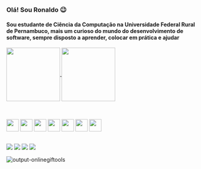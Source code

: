 <link rel="stylesheet" href="https://cdn.jsdelivr.net/gh/devicons/devicon@v2.15.1/devicon.min.css">
          

### Olá! Sou Ronaldo 😉

#### Sou estudante de Ciência da Computação na Universidade Federal Rural de Pernambuco, mais um curioso do mundo do desenvolvimento de software, sempre disposto a aprender, colocar em prática e ajudar
<a href="https://github.com/anuraghazra/github-readme-stats">
  <img align="center" height=140 src="https://github-readme-stats.vercel.app/api?username=ronaldo26rodrigues&theme=tokyonight" />
</a>
<a href="https://github.com/anuraghazra/github-readme-stats">
  <img align="center" height=140 src="https://github-readme-stats.vercel.app/api/top-langs/?username=ronaldo26rodrigues&theme=tokyonight&layout=compact&langs_count=6&hide=tex" />
</a>

##

<div class="skills" style="display: inline_block"><br>
  <img height="32" src="https://img.icons8.com/material-outlined/24/F1C40F/django.png"/>
  <img height="32" src="https://cdn.jsdelivr.net/gh/devicons/devicon/icons/python/python-plain.svg" />
  <img height="32" src="https://cdn.jsdelivr.net/gh/devicons/devicon/icons/javascript/javascript-original.svg" />
  <img height="32" src="https://img.icons8.com/ios-filled/50/F1C40F/unity.png"/>
  <img height="32" src="https://img.icons8.com/sf-ultralight-filled/50/F1C40F/dashed-cloud.png"/>
  <img height="32" src="https://img.icons8.com/sf-ultralight-filled/50/F1C40F/dashed-cloud.png"/>
  <img height="32" src="https://img.icons8.com/sf-ultralight-filled/50/F1C40F/dashed-cloud.png"/>
</div>

##

<div- style="display: inline_block">
  <a href="https://www.linkedin.com/in/ronaldorodrigues26/"><img src="https://img.shields.io/badge/LinkedIn-0077B5?style=for-the-badge&logo=linkedin&logoColor=white"/></a>
  <a href="https://www.instagram.com/ronaldoo.26/"><img src="https://img.shields.io/badge/Instagram-E4405F?style=for-the-badge&logo=instagram&logoColor=white"/></a>
</div>
  <a href="mailto:ronaldo182019@gmail.com"><img src="https://img.shields.io/badge/Gmail-D14836?style=for-the-badge&logo=gmail&logoColor=white"/></a>
</div>
  <a href="https://t.me/Ronaldoo_26"><img src="https://img.shields.io/badge/Telegram-2CA5E0?style=for-the-badge&logo=telegram&logoColor=white"/></a>
</div>

![output-onlinegiftools](https://user-images.githubusercontent.com/74150316/194730063-61288ebb-a085-4bbb-a48a-bf2b580684a1.gif)

<!--
**ronaldo26rodrigues/ronaldo26rodrigues** is a ✨ _special_ ✨ repository because its `README.md` (this file) appears on your GitHub profile.

Here are some ideas to get you started:

- 🔭 I’m currently working on ...
- 🌱 I’m currently learning ...
- 👯 I’m looking to collaborate on ...
- 🤔 I’m looking for help with ...
- 💬 Ask me about ...
- 📫 How to reach me: ...
- 😄 Pronouns: ...
- ⚡ Fun fact: ...
-->
